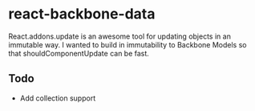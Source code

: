 react-backbone-data
===================

React.addons.update is an awesome tool for updating
objects in an immutable way.  I wanted to build in
immutability to Backbone Models so that
shouldComponentUpdate can be fast.


Todo
----
- Add collection support
